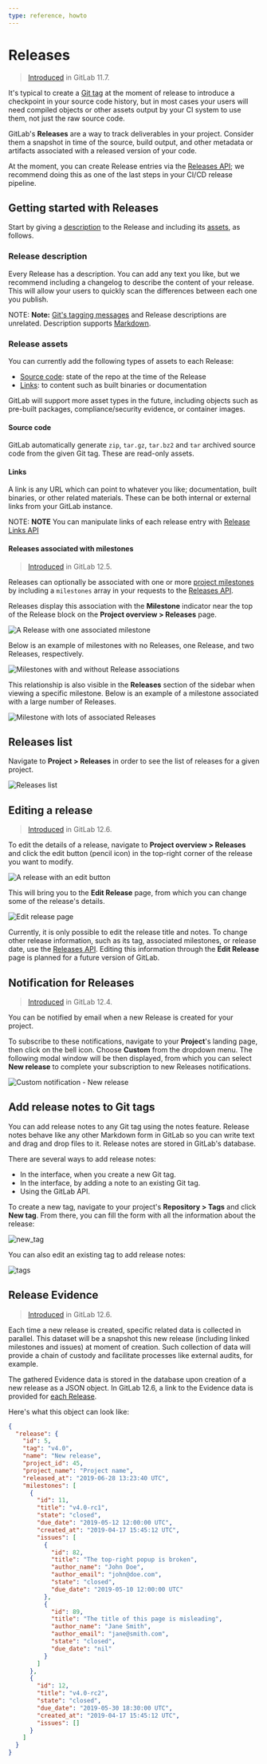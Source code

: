 ```yaml
---
type: reference, howto
---
```


# Releases

> [Introduced](https://gitlab.com/gitlab-org/gitlab-foss/issues/41766) in GitLab 11.7.

It's typical to create a [Git tag](../../../university/training/topics/tags.md) at
the moment of release to introduce a checkpoint in your source code
history, but in most cases your users will need compiled objects or other
assets output by your CI system to use them, not just the raw source
code.

GitLab's **Releases** are a way to track deliverables in your project. Consider them
a snapshot in time of the source, build output, and other metadata or artifacts
associated with a released version of your code.

At the moment, you can create Release entries via the [Releases API](../../../api/releases/index.md);
we recommend doing this as one of the last steps in your CI/CD release pipeline.

## Getting started with Releases

Start by giving a [description](#release-description) to the Release and
including its [assets](#release-assets), as follows.

### Release description

Every Release has a description. You can add any text you like, but we recommend
including a changelog to describe the content of your release. This will allow
your users to quickly scan the differences between each one you publish.

NOTE: **Note:**
[Git's tagging messages](https://git-scm.com/book/en/v2/Git-Basics-Tagging) and
Release descriptions are unrelated. Description supports [Markdown](../../markdown.md).

### Release assets

You can currently add the following types of assets to each Release:

- [Source code](#source-code): state of the repo at the time of the Release
- [Links](#links): to content such as built binaries or documentation

GitLab will support more asset types in the future, including objects such
as pre-built packages, compliance/security evidence, or container images.

#### Source code

GitLab automatically generate `zip`, `tar.gz`, `tar.bz2` and `tar`
archived source code from the given Git tag. These are read-only assets.

#### Links

A link is any URL which can point to whatever you like; documentation, built
binaries, or other related materials. These can be both internal or external
links from your GitLab instance.

NOTE: **NOTE**
You can manipulate links of each release entry with [Release Links API](../../../api/releases/links.md)

#### Releases associated with milestones

> [Introduced](https://gitlab.com/gitlab-org/gitlab/issues/29020) in GitLab 12.5.

Releases can optionally be associated with one or more
[project milestones](../milestones/index.md#project-milestones-and-group-milestones)
by including a `milestones` array in your requests to the
[Releases API](../../../api/releases/index.md#create-a-release).

Releases display this association with the **Milestone** indicator near
the top of the Release block on the **Project overview > Releases** page.

![A Release with one associated milestone](img/release_with_milestone_v12_5.png)

Below is an example of milestones with no Releases, one Release, and two
Releases, respectively.

![Milestones with and without Release associations](img/milestone_list_with_releases_v12_5.png)

This relationship is also visible in the **Releases** section of the sidebar
when viewing a specific milestone. Below is an example of a milestone
associated with a large number of Releases.

![Milestone with lots of associated Releases](img/milestone_with_releases_v12_5.png)

## Releases list

Navigate to **Project > Releases** in order to see the list of releases for a given
project.

![Releases list](img/releases.png)

## Editing a release

> [Introduced](https://gitlab.com/gitlab-org/gitlab/issues/26016) in GitLab 12.6.

To edit the details of a release, navigate to **Project overview > Releases** and click
the edit button (pencil icon) in the top-right corner of the release you want to modify.

![A release with an edit button](img/release_edit_button_v12_6.png)

This will bring you to the **Edit Release** page, from which you can
change some of the release's details.

![Edit release page](img/edit_release_page_v12_6.png)

Currently, it is only possible to edit the release title and notes.
To change other release information, such as its tag, associated
milestones, or release date, use the
[Releases API](../../../api/releases/index.md#update-a-release). Editing this
information through the **Edit Release** page is planned for a future version
of GitLab.

## Notification for Releases

> [Introduced](https://gitlab.com/gitlab-org/gitlab/issues/26001) in GitLab 12.4.

You can be notified by email when a new Release is created for your project.

To subscribe to these notifications, navigate to your **Project**'s landing page, then click on the
bell icon. Choose **Custom** from the dropdown menu. The
following modal window will be then displayed, from which you can select **New release** to complete your subscription to new Releases notifications.

![Custom notification - New release](img/custom_notifications_new_release_v12_4.png)

## Add release notes to Git tags

You can add release notes to any Git tag using the notes feature. Release notes
behave like any other Markdown form in GitLab so you can write text and
drag and drop files to it. Release notes are stored in GitLab's database.

There are several ways to add release notes:

- In the interface, when you create a new Git tag.
- In the interface, by adding a note to an existing Git tag.
- Using the GitLab API.

To create a new tag, navigate to your project's **Repository > Tags** and
click **New tag**. From there, you can fill the form with all the information
about the release:

![new_tag](img/new_tag_12_5.png "Creation of a new tag.")

You can also edit an existing tag to add release notes:

![tags](img/tags_12_5.png "Addition of note to an existing tag")

## Release Evidence

> [Introduced](https://gitlab.com/gitlab-org/gitlab/issues/26019) in GitLab 12.6.

Each time a new release is created, specific related data is collected in
parallel. This dataset will be a snapshot this new release (including linked
milestones and issues) at moment of creation. Such collection of data will
provide a chain of custody and facilitate processes like external audits, for example.

The gathered Evidence data is stored in the database upon creation of a new
release as a JSON object. In GitLab 12.6, a link to
the Evidence data is provided for [each Release](#releases-list).

Here's what this object can look like:

```json
{
  "release": {
    "id": 5,
    "tag": "v4.0",
    "name": "New release",
    "project_id": 45,
    "project_name": "Project name",
    "released_at": "2019-06-28 13:23:40 UTC",
    "milestones": [
      {
        "id": 11,
        "title": "v4.0-rc1",
        "state": "closed",
        "due_date": "2019-05-12 12:00:00 UTC",
        "created_at": "2019-04-17 15:45:12 UTC",
        "issues": [
          {
            "id": 82,
            "title": "The top-right popup is broken",
            "author_name": "John Doe",
            "author_email": "john@doe.com",
            "state": "closed",
            "due_date": "2019-05-10 12:00:00 UTC"
          },
          {
            "id": 89,
            "title": "The title of this page is misleading",
            "author_name": "Jane Smith",
            "author_email": "jane@smith.com",
            "state": "closed",
            "due_date": "nil"
          }
        ]
      },
      {
        "id": 12,
        "title": "v4.0-rc2",
        "state": "closed",
        "due_date": "2019-05-30 18:30:00 UTC",
        "created_at": "2019-04-17 15:45:12 UTC",
        "issues": []
      }
    ]
  }
}
```

<!-- ## Troubleshooting

Include any troubleshooting steps that you can foresee. If you know beforehand what issues
one might have when setting this up, or when something is changed, or on upgrading, it's
important to describe those, too. Think of things that may go wrong and include them here.
This is important to minimize requests for support, and to avoid doc comments with
questions that you know someone might ask.

Each scenario can be a third-level heading, e.g. `### Getting error message X`.
If you have none to add when creating a doc, leave this section in place
but commented out to help encourage others to add to it in the future. -->

